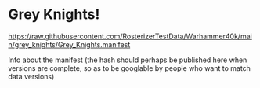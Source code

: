 # Grey Knights!

https://raw.githubusercontent.com/RosterizerTestData/Warhammer40k/main/grey_knights/Grey_Knights.manifest

Info about the manifest (the hash should perhaps be published here when versions are complete, so as to be googlable by people who want to match data versions)
